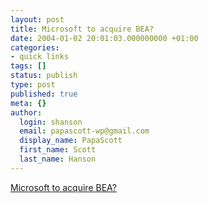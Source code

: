 ```yaml
---
layout: post
title: Microsoft to acquire BEA?
date: 2004-01-02 20:01:03.000000000 +01:00
categories:
- quick links
tags: []
status: publish
type: post
published: true
meta: {}
author:
  login: shanson
  email: papascott-wp@gmail.com
  display_name: PapaScott
  first_name: Scott
  last_name: Hanson
---
```

<p><a title="If so, my employer would suddenly become a Microsoft developer" href="http://radio.weblogs.com/0001011/2004/01/02.html#a6023">Microsoft to acquire BEA?</a></p>
